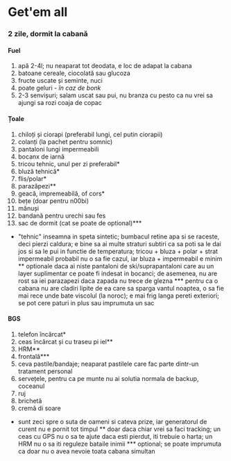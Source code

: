 # Get'em all

### 2 zile, dormit la cabană

#### Fuel
1. apă 2-4l; nu neaparat tot deodata, e loc de adapat la cabana
2. batoane cereale, ciocolată sau glucoza
3. fructe uscate și seminte, nuci
4. poate geluri - _în caz de bonk_
5. 2-3 senvișuri; salam uscat sau pui, nu branza cu pesto ca nu vrei sa ajungi sa rozi coaja de copac

#### Țoale
1. chiloți și ciorapi (preferabil lungi, cel putin ciorapii)
2. colanți (la pachet pentru somnic)
3. pantaloni lungi impermeabili
4. bocanx de iarnă
5. tricou tehnic, unul per zi preferabil* 
6. bluză tehnică*
7. flis/polar*
8. parazăpezi**
9. geacă, impremeabilă, of cors*
10. bețe (doar pentru n00bi)
11. mănuși
12. bandană pentru urechi sau fes
13. sac de dormit (cat se poate de optional)***
* "tehnic" inseamna in speta sintetic; bumbacul retine apa si se raceste, deci pierzi caldura; e bine sa ai multe straturi subtiri ca sa poti sa le dai jos si sa le pui in functie de temperatura; tricou + bluza + polar + strat impermeabil probabil nu o sa fie cazul, iar bluza + impermeabil e minim
** optionale daca ai niste pantaloni de ski/suprapantaloni care au un layer suplimentar ce poate fi indesat in bocanci; de asemenea, nu are rost sa iei parazapezi daca zapada nu trece de glezna
*** pentru ca o cabana nu are cladiri lipite de ea care sa sparga vantul noaptea, o sa fie mai rece unde bate viscolul (la noroc); e mai frig langa pereti exteriori; se pot cere paturi in plus sau imprumuta un sac

#### BGS
1. telefon încărcat*
2. ceas încărcat și cu traseu pi iel**
3. HRM**
4. frontală***
5. ceva pastile/bandaje; neaparat pastilele care fac parte dintr-un tratament personal
6. servețele, pentru ca pe munte nu ai solutia normala de backup, coceanul
7. ruj
8. brichetă
9. cremă di soare
* sunt zeci spre o suta de oameni si cateva prize, iar generatorul de curent nu e pornit tot timpul
** doar daca chiar vrei sa faci tracking; un ceas cu GPS nu o sa te ajute daca esti pierdut, iti trebuie o harta; un HRM nu o sa iti reguleze bataile inimii
*** optional; se poate imprumuta ca doar nu o avea nevoie toata cabana simultan
